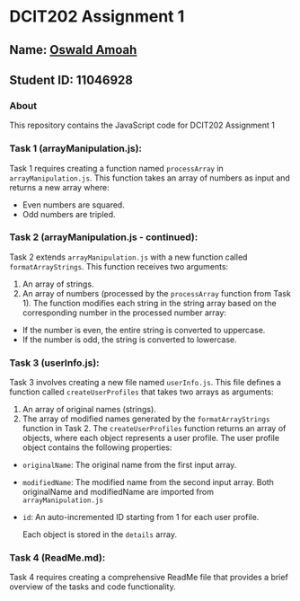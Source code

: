 # DCIT202 Assignment 1

## Name: [Oswald Amoah](https://github.com/oswaldamoah/)

## Student ID: 11046928

### About
This repository contains the JavaScript code for DCIT202 Assignment 1
 
### Task 1 (**arrayManipulation.js**):
Task 1 requires creating a function named `processArray` in `arrayManipulation.js`. This function takes an array of numbers as input and returns a new array where:
- Even numbers are squared.
- Odd numbers are tripled.

### Task 2 (**arrayManipulation.js - continued**):
Task 2 extends `arrayManipulation.js` with a new function called `formatArrayStrings`. This function receives two arguments:
1. An array of strings.
2. An array of numbers (processed by the `processArray` function from Task 1).
The function modifies each string in the string array based on the corresponding number in the processed number array:
- If the number is even, the entire string is converted to uppercase.
- If the number is odd, the string is converted to lowercase.

### Task 3 (**userInfo.js**):
Task 3 involves creating a new file named `userInfo.js`. This file defines a function called `createUserProfiles` that takes two arrays as arguments:
1. An array of original names (strings).
2. The array of modified names generated by the `formatArrayStrings` function in Task 2.
The `createUserProfiles` function returns an array of objects, where each object represents a user profile. The user profile object contains the following properties:
- `originalName`: The original name from the first input array. 
- `modifiedName`: The modified name from the second input array.
Both originalName and modifiedName are imported from `arrayManipulation.js`
- `id`: An auto-incremented ID starting from 1 for each user profile.

    Each object is stored in the `details` array.

### Task 4 (**ReadMe.md**):
Task 4 requires creating a comprehensive ReadMe file that provides a brief overview of the tasks and code functionality.


